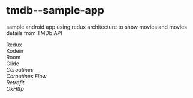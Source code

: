 # tmdb--sample-app
sample android app using redux architecture to show movies and movies details from TMDb API

Redux<br>
Kodein<br>
Room<br>
Glide<br>
<i>Coroutines</i><br>
<i>Coroutines Flow</i><br>
<i>Retrofit</i><br>
<i>OkHttp</i>
